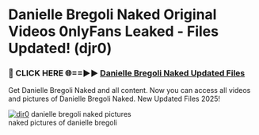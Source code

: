 # Danielle Bregoli Naked Original Videos 0nlyFans Leaked - Files Updated! (djr0)

<h3>🔴 CLICK HERE 🌐==►► <a href="https://tinyurl.com/yckcrads" rel="nofollow">Danielle Bregoli Naked Updated Files</a></h3>

Get Danielle Bregoli Naked and all content. Now you can access all videos and pictures of Danielle Bregoli Naked. New Updated Files 2025!

[![djr0](https://i.imgur.com/hpKpOFt.gif)](https://tinyurl.com/yckcrads)
danielle bregoli naked pictures<br>
naked pictures of danielle bregoli